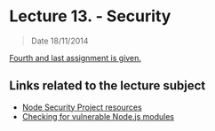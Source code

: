 # Lecture 13. - Security

> Date 18/11/2014


[Fourth and last assignment is given.](../assignments/2014-11-18.md)


## Links related to the lecture subject

* [Node Security Project resources](https://nodesecurity.io/resources "Talks, blog posts, articles and papers that are about or tangentially related to node.js security")
* [Checking for vulnerable Node.js modules](http://nodeexamples.com/2014/08/16/checking-for-vulnerable-node-js-modules/ "Checking for vulnerable Node.js modules")
